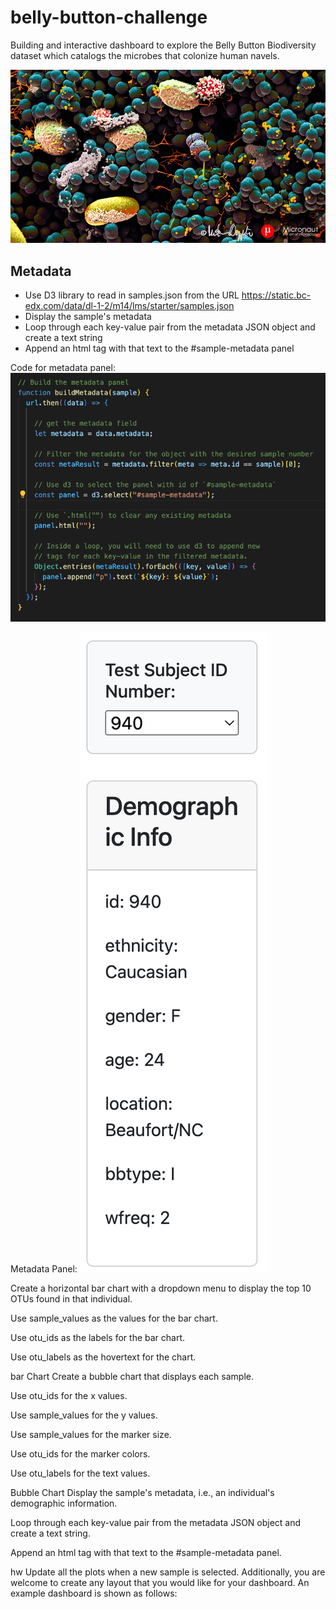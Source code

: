 # belly-button-challenge

Building and interactive dashboard to explore the Belly Button Biodiversity dataset which catalogs the microbes that colonize human navels.

![bellybutton](https://github.com/caitlin-hartley/belly-button-challenge/blob/main/images/microbes.jpg)

## Metadata

- Use D3 library to read in samples.json from the URL https://static.bc-edx.com/data/dl-1-2/m14/lms/starter/samples.json
- Display the sample's metadata
- Loop through each key-value pair from the metadata JSON object and create a text string
- Append an html tag with that text to the #sample-metadata panel

Code for metadata panel: 
![meta](https://github.com/caitlin-hartley/belly-button-challenge/blob/main/images/meta_code.png)

Metadata Panel:
![panel](https://github.com/caitlin-hartley/belly-button-challenge/blob/main/images/meta_chart.png)


Create a horizontal bar chart with a dropdown menu to display the top 10 OTUs found in that individual.

Use sample_values as the values for the bar chart.

Use otu_ids as the labels for the bar chart.

Use otu_labels as the hovertext for the chart.

bar Chart
Create a bubble chart that displays each sample.

Use otu_ids for the x values.

Use sample_values for the y values.

Use sample_values for the marker size.

Use otu_ids for the marker colors.

Use otu_labels for the text values.

Bubble Chart
Display the sample's metadata, i.e., an individual's demographic information.

Loop through each key-value pair from the metadata JSON object and create a text string.

Append an html tag with that text to the #sample-metadata panel.

hw
Update all the plots when a new sample is selected. Additionally, you are welcome to create any layout that you would like for your dashboard. An example dashboard is shown as follows:

